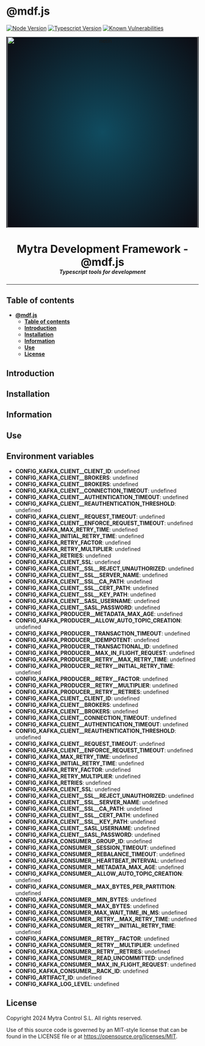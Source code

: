 # **@mdf.js**

[![Node Version](https://img.shields.io/static/v1?style=flat\&logo=node.js\&logoColor=green\&label=node\&message=%3E=16%20||%2018\&color=blue)](https://nodejs.org/en/)
[![Typescript Version](https://img.shields.io/static/v1?style=flat\&logo=typescript\&label=Typescript\&message=4.8\&color=blue)](https://www.typescriptlang.org/)
[![Known Vulnerabilities](https://img.shields.io/static/v1?style=flat\&logo=snyk\&label=Vulnerabilities\&message=0\&color=300A98F)](https://snyk.io/package/npm/snyk)

<!-- markdownlint-disable MD033 MD041 -->

<p align="center">
  <div style="text-align:center;background-image:radial-gradient(circle farthest-corner at 50% 50%, #104c60, #0c0c13);">
    <img src="https://assets.website-files.com/626a3ef32d23835d9b2e4532/6290ab1e2d3e0d922913a6e3_digitalizacion_ENG.svg"alt="netin"width="500">
  </div>
</p>

<h1 style="text-align:center;margin-bottom:0">Mytra Development Framework - @mdf.js </h1>
<h5 style="text-align:center;margin-top:0">Typescript tools for development</h5>

<!-- markdownlint-enable MD033 -->

***

## **Table of contents**

- [**@mdf.js**](#mdfjs)
  - [**Table of contents**](#table-of-contents)
  - [**Introduction**](#introduction)
  - [**Installation**](#installation)
  - [**Information**](#information)
  - [**Use**](#use)
  - [**License**](#license)

## **Introduction**

## **Installation**

## **Information**

## **Use**

## **Environment variables**

- **CONFIG\_KAFKA\_CLIENT\_\_CLIENT\_ID**: undefined
- **CONFIG\_KAFKA\_CLIENT\_\_BROKERS**: undefined
- **CONFIG\_KAFKA\_CLIENT\_\_BROKERS**: undefined
- **CONFIG\_KAFKA\_CLIENT\_\_CONNECTION\_TIMEOUT**: undefined
- **CONFIG\_KAFKA\_CLIENT\_\_AUTHENTICATION\_TIMEOUT**: undefined
- **CONFIG\_KAFKA\_CLIENT\_\_REAUTHENTICATION\_THRESHOLD**: undefined
- **CONFIG\_KAFKA\_CLIENT\_\_REQUEST\_TIMEOUT**: undefined
- **CONFIG\_KAFKA\_CLIENT\_\_ENFORCE\_REQUEST\_TIMEOUT**: undefined
- **CONFIG\_KAFKA\_MAX\_RETRY\_TIME**: undefined
- **CONFIG\_KAFKA\_INITIAL\_RETRY\_TIME**: undefined
- **CONFIG\_KAFKA\_RETRY\_FACTOR**: undefined
- **CONFIG\_KAFKA\_RETRY\_MULTIPLIER**: undefined
- **CONFIG\_KAFKA\_RETRIES**: undefined
- **CONFIG\_KAFKA\_CLIENT\_SSL**: undefined
- **CONFIG\_KAFKA\_CLIENT\_\_SSL\_\_REJECT\_UNAUTHORIZED**: undefined
- **CONFIG\_KAFKA\_CLIENT\_\_SSL\_\_SERVER\_NAME**: undefined
- **CONFIG\_KAFKA\_CLIENT\_\_SSL\_\_CA\_PATH**: undefined
- **CONFIG\_KAFKA\_CLIENT\_\_SSL\_\_CERT\_PATH**: undefined
- **CONFIG\_KAFKA\_CLIENT\_\_SSL\_\_KEY\_PATH**: undefined
- **CONFIG\_KAFKA\_CLIENT\_\_SASL\_USERNAME**: undefined
- **CONFIG\_KAFKA\_CLIENT\_\_SASL\_PASSWORD**: undefined
- **CONFIG\_KAFKA\_PRODUCER\_\_METADATA\_MAX\_AGE**: undefined
- **CONFIG\_KAFKA\_PRODUCER\_\_ALLOW\_AUTO\_TOPIC\_CREATION**: undefined
- **CONFIG\_KAFKA\_PRODUCER\_\_TRANSACTION\_TIMEOUT**: undefined
- **CONFIG\_KAFKA\_PRODUCER\_\_IDEMPOTENT**: undefined
- **CONFIG\_KAFKA\_PRODUCER\_\_TRANSACTIONAL\_ID**: undefined
- **CONFIG\_KAFKA\_PRODUCER\_\_MAX\_IN\_FLIGHT\_REQUEST**: undefined
- **CONFIG\_KAFKA\_PRODUCER\_\_RETRY\_\_MAX\_RETRY\_TIME**: undefined
- **CONFIG\_KAFKA\_PRODUCER\_\_RETRY\_\_INITIAL\_RETRY\_TIME**: undefined
- **CONFIG\_KAFKA\_PRODUCER\_\_RETRY\_\_FACTOR**: undefined
- **CONFIG\_KAFKA\_PRODUCER\_\_RETRY\_\_MULTIPLIER**: undefined
- **CONFIG\_KAFKA\_PRODUCER\_\_RETRY\_\_RETRIES**: undefined
- **CONFIG\_KAFKA\_CLIENT\_\_CLIENT\_ID**: undefined
- **CONFIG\_KAFKA\_CLIENT\_\_BROKERS**: undefined
- **CONFIG\_KAFKA\_CLIENT\_\_BROKERS**: undefined
- **CONFIG\_KAFKA\_CLIENT\_\_CONNECTION\_TIMEOUT**: undefined
- **CONFIG\_KAFKA\_CLIENT\_\_AUTHENTICATION\_TIMEOUT**: undefined
- **CONFIG\_KAFKA\_CLIENT\_\_REAUTHENTICATION\_THRESHOLD**: undefined
- **CONFIG\_KAFKA\_CLIENT\_\_REQUEST\_TIMEOUT**: undefined
- **CONFIG\_KAFKA\_CLIENT\_\_ENFORCE\_REQUEST\_TIMEOUT**: undefined
- **CONFIG\_KAFKA\_MAX\_RETRY\_TIME**: undefined
- **CONFIG\_KAFKA\_INITIAL\_RETRY\_TIME**: undefined
- **CONFIG\_KAFKA\_RETRY\_FACTOR**: undefined
- **CONFIG\_KAFKA\_RETRY\_MULTIPLIER**: undefined
- **CONFIG\_KAFKA\_RETRIES**: undefined
- **CONFIG\_KAFKA\_CLIENT\_SSL**: undefined
- **CONFIG\_KAFKA\_CLIENT\_\_SSL\_\_REJECT\_UNAUTHORIZED**: undefined
- **CONFIG\_KAFKA\_CLIENT\_\_SSL\_\_SERVER\_NAME**: undefined
- **CONFIG\_KAFKA\_CLIENT\_\_SSL\_\_CA\_PATH**: undefined
- **CONFIG\_KAFKA\_CLIENT\_\_SSL\_\_CERT\_PATH**: undefined
- **CONFIG\_KAFKA\_CLIENT\_\_SSL\_\_KEY\_PATH**: undefined
- **CONFIG\_KAFKA\_CLIENT\_\_SASL\_USERNAME**: undefined
- **CONFIG\_KAFKA\_CLIENT\_\_SASL\_PASSWORD**: undefined
- **CONFIG\_KAFKA\_CONSUMER\_\_GROUP\_ID**: undefined
- **CONFIG\_KAFKA\_CONSUMER\_\_SESSION\_TIMEOUT**: undefined
- **CONFIG\_KAFKA\_CONSUMER\_\_REBALANCE\_TIMEOUT**: undefined
- **CONFIG\_KAFKA\_CONSUMER\_\_HEARTBEAT\_INTERVAL**: undefined
- **CONFIG\_KAFKA\_CONSUMER\_\_METADATA\_MAX\_AGE**: undefined
- **CONFIG\_KAFKA\_CONSUMER\_\_ALLOW\_AUTO\_TOPIC\_CREATION**: undefined
- **CONFIG\_KAFKA\_CONSUMER\_\_MAX\_BYTES\_PER\_PARTITION**: undefined
- **CONFIG\_KAFKA\_CONSUMER\_\_MIN\_BYTES**: undefined
- **CONFIG\_KAFKA\_CONSUMER\_\_MAX\_BYTES**: undefined
- **CONFIG\_KAFKA\_CONSUMER\_MAX\_WAIT\_TIME\_IN\_MS**: undefined
- **CONFIG\_KAFKA\_CONSUMER\_\_RETRY\_\_MAX\_RETRY\_TIME**: undefined
- **CONFIG\_KAFKA\_CONSUMER\_\_RETRY\_\_INITIAL\_RETRY\_TIME**: undefined
- **CONFIG\_KAFKA\_CONSUMER\_\_RETRY\_\_FACTOR**: undefined
- **CONFIG\_KAFKA\_CONSUMER\_\_RETRY\_\_MULTIPLIER**: undefined
- **CONFIG\_KAFKA\_CONSUMER\_\_RETRY\_\_RETRIES**: undefined
- **CONFIG\_KAFKA\_CONSUMER\_\_READ\_UNCOMMITTED**: undefined
- **CONFIG\_KAFKA\_CONSUMER\_\_MAX\_IN\_FLIGHT\_REQUEST**: undefined
- **CONFIG\_KAFKA\_CONSUMER\_\_RACK\_ID**: undefined
- **CONFIG\_ARTIFACT\_ID**: undefined
- **CONFIG\_KAFKA\_LOG\_LEVEL**: undefined

## **License**

Copyright 2024 Mytra Control S.L. All rights reserved.

Use of this source code is governed by an MIT-style license that can be found in the LICENSE file or at <https://opensource.org/licenses/MIT>.

